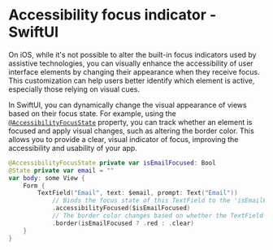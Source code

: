 # Accessibility focus indicator - SwiftUI

On iOS, while it's not possible to alter the built-in focus indicators used by assistive technologies, you can visually enhance the accessibility of user interface elements by changing their appearance when they receive focus. This customization can help users better identify which element is active, especially those relying on visual cues.

In SwiftUI, you can dynamically change the visual appearance of views based on their focus state. For example, using the [`@AccessibilityFocusState`](https://developer.apple.com/documentation/swiftui/accessibilityfocusstate) property, you can track whether an element is focused and apply visual changes, such as altering the border color. This allows you to provide a clear, visual indicator of focus, improving the accessibility and usability of your app.

```swift
@AccessibilityFocusState private var isEmailFocused: Bool
@State private var email = ""
var body: some View {
    Form {
        TextField("Email", text: $email, prompt: Text("Email"))
            // Binds the focus state of this TextField to the 'isEmailFocused' property.
            .accessibilityFocused($isEmailFocused)
            // The border color changes based on whether the TextField is focused:
            .border(isEmailFocused ? .red : .clear)
    }
}
```
